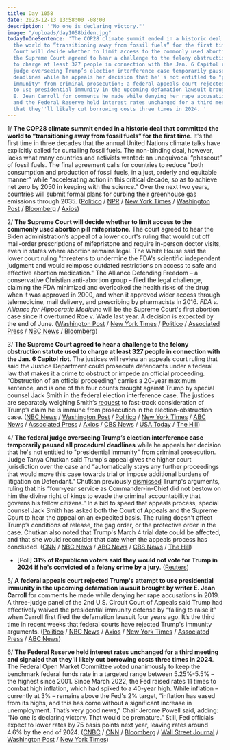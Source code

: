 ```yaml
---
title: Day 1058
date: 2023-12-13 13:58:00 -08:00
description: '"No one is declaring victory."'
image: "/uploads/day1058biden.jpg"
todayInOneSentence: 'The COP28 climate summit ended in a historic deal that committed
  the world to “transitioning away from fossil fuels” for the first time; the Supreme
  Court will decide whether to limit access to the commonly used abortion pill mifepristone;
  the Supreme Court agreed to hear a challenge to the felony obstruction statute used
  to charge at least 327 people in connection with the Jan. 6 Capitol riot; the federal
  judge overseeing Trump’s election interference case temporarily paused all procedural
  deadlines while he appeals her decision that he''s not entitled to "presidential
  immunity" from criminal prosecution; a federal appeals court rejected Trump''s attempt
  to use presidential immunity in the upcoming defamation lawsuit brought by writer
  E. Jean Carroll for comments he made while denying her rape accusations in 2019;
  and the Federal Reserve held interest rates unchanged for a third meeting and signaled
  that they''ll likely cut borrowing costs three times in 2024. '
---
```


1/ **The COP28 climate summit ended in a historic deal that committed the world to “transitioning away from fossil fuels” for the first time**. It's the first time in three decades that the annual United Nations climate talks have explicitly called for curtailing fossil fuels. The non-binding deal, however, lacks what many countries and activists wanted: an unequivocal “phaseout” of fossil fuels. The final agreement calls for countries to reduce "both consumption and production of fossil fuels, in a just, orderly and equitable manner” while “accelerating action in this critical decade, so as to achieve net zero by 2050 in keeping with the science.” Over the next two years, countries will submit formal plans for curbing their greenhouse gas emissions through 2035. ([Politico](https://www.politico.com/news/2023/12/12/newest-cop28-climate-summit-text-00131257) / [NPR](https://www.npr.org/2023/12/13/1218125835/climate-talks-end-on-a-first-ever-call-for-the-world-to-move-away-from-fossil-fu) / [New York Times](https://www.nytimes.com/2023/12/13/climate/cop28-climate-agreement.html) / [Washington Post](https://www.washingtonpost.com/climate-environment/2023/12/13/cop28-fossil-fuels-climate-deal/) / [Bloomberg](https://www.bloomberg.com/news/articles/2023-12-13/cop28-ends-with-deal-on-transition-away-from-fossil-fuels?sref=MIBMEEoj) / [Axios](https://www.axios.com/2023/12/13/cop28-legacy))

2/ **The Supreme Court will decide whether to limit access to the commonly used abortion pill mifepristone**. The court agreed to hear the Biden administration’s appeal of a lower court's ruling that would cut off mail-order prescriptions of mifepristone and require in-person doctor visits, even in states where abortion remains legal. The White House said the lower court ruling "threatens to undermine the FDA's scientific independent judgment and would reimpose outdated restrictions on access to safe and effective abortion medication." The Alliance Defending Freedom – a conservative Christian anti-abortion group – filed the legal challenge, claiming the FDA minimized and overlooked the health risks of the drug when it was approved in 2000, and when it approved wider access through telemedicine, mail delivery, and prescribing by pharmacists in 2016. *FDA v. Alliance for Hippocratic Medicine* will be the Supreme Court's first abortion case since it overturned Roe v. Wade last year. A decision is expected by the end of June. ([Washington Post](https://www.washingtonpost.com/politics/2023/12/13/abortion-drug-supreme-court-mifepristone-fda/) / [New York Times](https://www.nytimes.com/2023/12/13/us/supreme-court-abortion-pill.html) / [Politico](https://www.politico.com/news/2023/12/13/supreme-court-to-decide-whether-abortion-pill-will-remain-widely-available-00131504) / [Associated Press](https://apnews.com/article/supreme-court-abortion-medication-drug-mifepristone-f763b93ef632e1767fd696caec686c21) / [NBC News](https://www.nbcnews.com/politics/supreme-court/supreme-court-agrees-hear-showdown-abortion-pill-access-rcna128185) / [Bloomberg](https://www.bloomberg.com/news/articles/2023-12-13/abortion-pill-case-to-be-heard-by-supreme-court-in-election-year?sref=MIBMEEoj))

3/ **The Supreme Court agreed to hear a challenge to the felony obstruction statute used to charge at least 327 people in connection with the Jan. 6 Capitol riot**. The justices will review an appeals court ruling that said the Justice Department could prosecute defendants under a federal law that makes it a crime to obstruct or impede an official proceeding. “Obstruction of an official proceeding” carries a 20-year maximum sentence, and is one of the four counts brought against Trump by special counsel Jack Smith in the federal election interference case. The justices are separately weighing Smith’s [request](https://whatthefuckjusthappenedtoday.com/2023/12/11/day-1056/) to fast-track consideration of Trump’s claim he is immune from prosecution in the election-obstruction case. ([NBC News](https://www.nbcnews.com/politics/supreme-court/supreme-court-agrees-hear-jan-6-cases-affect-trump-prosecution-rcna128202) / [Washington Post](https://www.washingtonpost.com/politics/2023/12/13/jan-6-obstruction-supreme-court-trump-rioters/) / [Politico](https://www.politico.com/news/2023/12/13/supreme-court-will-review-scope-of-obstruction-law-that-trump-is-charging-with-breaking-00131514) / [New York Times](https://www.nytimes.com/2023/12/13/us/politics/trump-supreme-court-jan-6.html) / [ABC News](https://abcnews.go.com/Politics/supreme-court-hear-major-challenge-felony-statute-capitol/story?id=105623942) / [Associated Press](https://apnews.com/article/supreme-court-capitol-riot-obstruction-charge-trump-5cf0db4a71766f0b40ec199dd0d5a1ab) / [Axios](https://www.axios.com/2023/12/13/supreme-court-trump-jan-6-obstruction-appeal-case) / [CBS News](https://www.cbsnews.com/news/supreme-court-january-6-obstruction-law/) / [USA Today](https://www.usatoday.com/story/news/politics/2023/12/13/supreme-court-appeal-jan-6-trump-lang-fischer-miller/71846316007/) / [The Hill](https://thehill.com/regulation/court-battles/4357873-supreme-court-will-hear-challenge-to-jan-6-obstruction-charge/))

4/ **The federal judge overseeing Trump’s election interference case temporarily paused all procedural deadlines** while he appeals her decision that he's not entitled to "presidential immunity" from criminal prosecution. Judge Tanya Chutkan said Trump's appeal gives the higher court jurisdiction over the case and “automatically stays any further proceedings that would move this case towards trial or impose additional burdens of litigation on Defendant.” Chutkan previously [dismissed](https://whatthefuckjusthappenedtoday.com/2023/12/04/day-1049/#1-trump-does-not-have-%E2%80%9Cabsolute-immu) Trump's arguments, ruling that his “four-year service as Commander-in-Chief did not bestow on him the divine right of kings to evade the criminal accountability that governs his fellow citizens.” In a bid to speed that appeals process, special counsel Jack Smith has asked both the Court of Appeals and the Supreme Court to hear the appeal on an expedited basis. The ruling doesn't affect Trump’s conditions of release, the gag order, or the protective order in the case. Chutkan also noted that Trump's March 4 trial date could be affected, and that she would reconsider that date when the appeals process has concluded. ([CNN](https://www.cnn.com/2023/12/13/politics/trump-chutkan-trial-deadline/index.html) / [NBC News](https://www.nbcnews.com/politics/donald-trump/judge-hits-pause-trump-federal-election-case-presidential-immunity-app-rcna129603) / [ABC News](https://abcnews.go.com/US/judge-puts-hold-trumps-federal-election-interference-case/story?id=105637511) / [CBS News](https://www.cbsnews.com/news/trump-2020-election-case-paused-appeal-immunity/) / [The Hill](https://thehill.com/regulation/court-battles/4358747-judge-pause-trump-jan-6/))

* \[Poll\] **31% of Republican voters said they would not vote for Trump in 2024 if he's convicted of a felony crime by a jury**. ([Reuters](https://www.reuters.com/world/us/biden-vs-trump-would-be-close-rematch-with-rfk-jr-threat-biden-reutersipsos-poll-2023-12-12/))

5/ **A federal appeals court rejected Trump's attempt to use presidential immunity in the upcoming defamation lawsuit brought by writer E. Jean Carroll** for comments he made while denying her rape accusations in 2019. A three-judge panel of the 2nd U.S. Circuit Court of Appeals said Trump had effectively waived the presidential immunity defense by “failing to raise it” when Carroll first filed the defamation lawsuit four years ago. It’s the third time in recent weeks that federal courts have rejected Trump's immunity arguments. ([Politico](https://www.politico.com/news/2023/12/13/trump-carroll-immunity-defense-00131537) / [NBC News](https://www.nbcnews.com/politics/donald-trump/federal-appeals-court-denies-trumps-presidential-immunity-defense-e-je-rcna129521) / [Axios](https://www.axios.com/2023/12/13/trump-immunity-court-rejects-carroll-defemation-lawsuit) / [New York Times](https://www.nytimes.com/2023/12/13/us/politics/trump-immunity-decision-election-case.html) / [Associated Press](https://apnews.com/article/trump-sexual-assault-defamation-trial-presidential-immunity-1794a1b9c32dbb83ec6de6f3342fca47) / [ABC News](https://abcnews.go.com/Politics/donald-trump-loses-appeal-jean-carroll-case-clearing/story?id=105625015))

6/ **The Federal Reserve held interest rates unchanged for a third meeting and signaled that they'll likely cut borrowing costs three times in 2024**. The Federal Open Market Committee voted unanimously to keep the benchmark federal funds rate in a targeted range between 5.25%-5.5% – the highest since 2001. Since March 2022, the Fed raised rates 11 times to combat high inflation, which had spiked to a 40-year high. While inflation – currently at 3% –  remains above the Fed's 2% target, “inflation has eased from its highs, and this has come without a significant increase in unemployment. That’s very good news,” Chair Jerome Powell said, adding: “No one is declaring victory. That would be premature.” Still, Fed officials expect to lower rates by 75 basis points next year, leaving rates around 4.6% by the end of 2024. ([CNBC](https://www.cnbc.com/2023/12/13/fed-interest-rate-decision-december-2023.html) / [CNN](https://www.cnn.com/2023/12/13/economy/interest-rate-meeting-fed-reserve/index.html) / [Bloomberg](https://www.bloomberg.com/news/articles/2023-12-13/fed-holds-rates-steady-again-and-pivots-toward-cuts-in-2024?sref=MIBMEEoj) / [Wall Street Journal](https://www.wsj.com/economy/central-banking/fed-holds-rates-steady-and-sees-cuts-next-year-4d554e9f) / [Washington Post](https://www.washingtonpost.com/business/2023/12/13/fed-interest-rate-decision-inflation-fomc/) / [New York Times](https://www.nytimes.com/live/2023/12/13/business/fed-meeting-interest-rates))